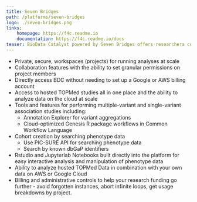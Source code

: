 ```yaml
---
title: Seven Bridges
path: /platforms/seven-bridges
logo: ./seven-bridges.png
links: 
    homepage: https://f4c.readme.io
    documentation: https://f4c.readme.io/docs
teaser: BioData Catalyst powered by Seven Bridges offers researchers collaborative workspaces for analyzing genomics data at scale. Researchers can find and analyze the hosted TOPMed studies by using hundreds of optimized analysis tools and workflows (pipelines); creating their own workflows; or interactive analysis.
---
```

- Private, secure, workspaces (projects) for running analyses at scale
- Collaboration features with the ability to set granular permissions on project members
- Directly access BDC without needing to set up a Google or AWS billing account
- Access to hosted TOPMed studies all in one place and the ability to analyze data on the cloud at scale
- Tools and features for performing multiple-variant and single-variant association studies including:
    + Annotation Explorer for variant aggregations
    + Cloud-optimized Genesis R package workflows in Common Workflow Language
- Cohort creation by searching phenotype data
    + Use PIC-SURE API for searching phenotype data 
    + Search by known dbGaP identifiers
- Rstudio and Jupyterlab Notebooks built directly into the platform for easy interactive analysis and manipulation of phenotype data
- Ability to analyze hosted TOPMed Data in combination with your own data on AWS or Google Cloud
- Billing and administrative controls to help your research funding go further - avoid forgotten instances, abort infinite loops, get usage breakdowns by project.

